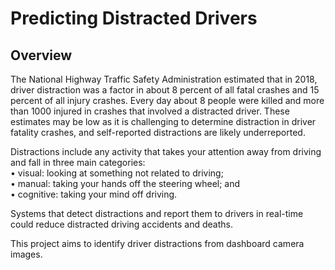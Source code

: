 # Predicting Distracted Drivers  

## Overview  


The National Highway Traffic Safety Administration estimated that in 2018, driver distraction was a factor in about 8 percent of all fatal crashes and 15 percent of all injury crashes. Every day about 8 people were killed and more than 1000 injured in crashes that involved a distracted driver. These estimates may be low as it is challenging to determine distraction in driver fatality crashes, and self-reported distractions are likely underreported. 

Distractions include any activity that takes your attention away from driving and fall in three main categories:   
•	visual: looking at something not related to driving;   
•	manual: taking your hands off the steering wheel; and   
•	cognitive: taking your mind off driving.   

Systems that detect distractions and report them to drivers in real-time could reduce distracted driving accidents and deaths.   

This project aims to identify driver distractions from dashboard camera images. 